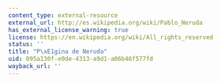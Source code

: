 ```yaml
---
content_type: external-resource
external_url: http://es.wikipedia.org/wiki/Pablo_Neruda
has_external_license_warning: true
license: https://en.wikipedia.org/wiki/All_rights_reserved
status: ''
title: "P\xE1gina de Neruda"
uid: 095a130f-e0de-4313-a9d1-a06b46f577fd
wayback_url: ''
---
```


